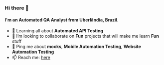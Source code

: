 ### Hi there 👋

#### I'm an Automated QA Analyst from Uberlândia, Brazil.

- 🌱 Learning all about **Automated API Testing**
- 👯 I’m looking to collaborate on **Fun** projects that will make me learn **Fun** stuff
- 💬 Ping me about **mocks**, **Mobile Automation Testing**, **Website Automation Testing**
- 📫 Reach me: [here](mailto:araujoleticiafb@gmail.com)
